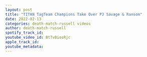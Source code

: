 ```yaml
---
layout: post
title: "TITAN TagTeam Champions Take Over PJ Savage & Ransom"
date: 2022-02-13
categories: death-match-russell videos
author: death-match-russell
spotify_track_id: 
youtube_video_id: 8tTvBiosRjc
apple_track_id: 
youtube_metadata: 
---
```

